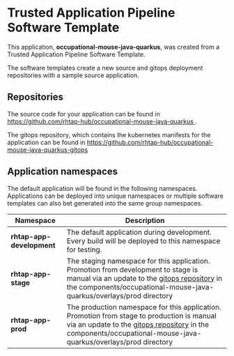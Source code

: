 # Trusted Application Pipeline Software Template

This application, **occupational-mouse-java-quarkus**, was created from a Trusted Application Pipeline Software Template.

The software templates create a new source and gitops deployment repositories with a sample source application. 

## Repositories

The source code for your application can be found in [https://github.com/rhtap-hub/occupational-mouse-java-quarkus ](https://github.com/rhtap-hub/occupational-mouse-java-quarkus ).
 
The gitops repository, which contains the kubernetes manifests for the application can be found in 
[https://github.com/rhtap-hub/occupational-mouse-java-quarkus-gitops ](https://github.com/rhtap-hub/occupational-mouse-java-quarkus-gitops ) 

## Application namespaces 

The default application will be found in the following namespaces. Applications can be deployed into unique namespaces or multiple software templates can also bet generated into the same group namespaces.  

|  Namespace   |  Description   |  
| -------- | -------- |   
| **rhtap-app-development** | The default application during development. Every build will be deployed to this namespace for testing. | 
| **rhtap-app-stage** | The staging namespace for this application. Promotion from development to stage is manual via an update to the [gitops repository](https://github.com/rhtap-hub/occupational-mouse-java-quarkus-gitops ) in the components/occupational-mouse-java-quarkus/overlays/prod directory |  
| **rhtap-app-prod** | The production namespace for this application. Promotion from stage to production is manual via an update to the [gitops repository](https://github.com/rhtap-hub/occupational-mouse-java-quarkus-gitops ) in the components/occupational-mouse-java-quarkus/overlays/prod directory | 